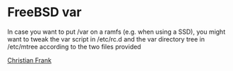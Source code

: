 # FreeBSD var

In case you want to put /var on a ramfs (e.g. when using a SSD), you might want to tweak the 
var script in /etc/rc.d and the var directory tree in /etc/mtree according to the two
files provided

[Christian Frank](http://www.chfrank.net/)
